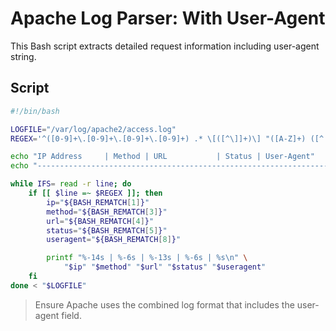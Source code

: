 # Apache Log Parser: With User-Agent

This Bash script extracts detailed request information including user-agent string.

## Script

```bash
#!/bin/bash

LOGFILE="/var/log/apache2/access.log"
REGEX='^([0-9]+\.[0-9]+\.[0-9]+\.[0-9]+) .* \[([^\]]+)\] "([A-Z]+) ([^ ]+) HTTP/[0-9.]+" ([0-9]{3}) ([0-9]+|-) "([^"]*)" "([^"]*)"'

echo "IP Address     | Method | URL           | Status | User-Agent"
echo "---------------------------------------------------------------------"

while IFS= read -r line; do
    if [[ $line =~ $REGEX ]]; then
        ip="${BASH_REMATCH[1]}"
        method="${BASH_REMATCH[3]}"
        url="${BASH_REMATCH[4]}"
        status="${BASH_REMATCH[5]}"
        useragent="${BASH_REMATCH[8]}"

        printf "%-14s | %-6s | %-13s | %-6s | %s\n" \
            "$ip" "$method" "$url" "$status" "$useragent"
    fi
done < "$LOGFILE"
```

> Ensure Apache uses the combined log format that includes the user-agent field.
